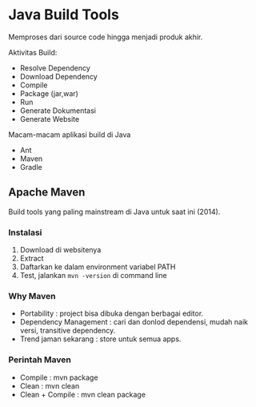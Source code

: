 # Java Build Tools #

Memproses dari source code hingga menjadi produk akhir.

Aktivitas Build:

* Resolve Dependency
* Download Dependency
* Compile
* Package (jar,war)
* Run
* Generate Dokumentasi
* Generate Website

Macam-macam aplikasi build di Java

* Ant
* Maven
* Gradle

## Apache Maven ##

Build tools yang paling mainstream di Java untuk saat ini (2014).

### Instalasi ###

1. Download di websitenya
2. Extract
3. Daftarkan ke dalam environment variabel PATH
4. Test, jalankan `mvn -version` di command line

### Why Maven ###

* Portability : project bisa dibuka dengan berbagai editor.
* Dependency Management : cari dan donlod dependensi, mudah naik versi, transitive dependency.
* Trend jaman sekarang : store untuk semua apps.

### Perintah Maven ###

* Compile : mvn package
* Clean : mvn clean
* Clean + Compile : mvn clean package

